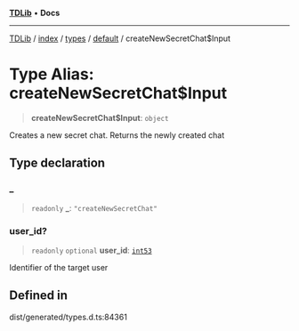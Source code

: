 [**TDLib**](../../../../../../README.md) • **Docs**

***

[TDLib](../../../../../../modules.md) / [index](../../../../../README.md) / [types](../../../README.md) / [default](../README.md) / createNewSecretChat$Input

# Type Alias: createNewSecretChat$Input

> **createNewSecretChat$Input**: `object`

Creates a new secret chat. Returns the newly created chat

## Type declaration

### \_

> `readonly` **\_**: `"createNewSecretChat"`

### user\_id?

> `readonly` `optional` **user\_id**: [`int53`](int53-1.md)

Identifier of the target user

## Defined in

dist/generated/types.d.ts:84361
